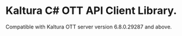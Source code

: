 # Kaltura C# OTT API Client Library.
Compatible with Kaltura OTT server version 6.8.0.29287 and above.
